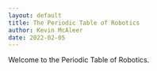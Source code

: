 ```yaml
---
layout: default
title: The Periodic Table of Robotics
author: Kevin McAleer
date: 2022-02-05
---
```


Welcome to the Periodic Table of Robotics.